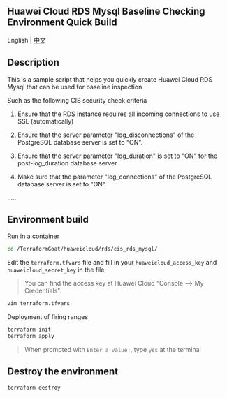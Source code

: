 ## Huawei Cloud RDS Mysql Baseline Checking Environment Quick Build

English | [中文](./README_CN.md)

## Description

This is a sample script that helps you quickly create Huawei Cloud RDS Mysql that can be used for baseline inspection

Such as the following CIS security check criteria

1. Ensure that the RDS instance requires all incoming connections to use SSL (automatically)

2. Ensure that the server parameter "log_disconnections" of the PostgreSQL database server is set to "ON".

3. Ensure that the server parameter "log_duration" is set to "ON" for the post-log_duration database server

4. Make sure that the parameter "log_connections" of the PostgreSQL database server is set to "ON".

.....

## Environment build

Run in a container

```bash
cd /TerraformGoat/huaweicloud/rds/cis_rds_mysql/
```

Edit the `terraform.tfvars` file and fill in your `huaweicloud_access_key` and `huaweicloud_secret_key` in the file

> You can find the access key at Huawei Cloud "Console --> My Credentials".

```bash
vim terraform.tfvars
```

Deployment of firing ranges

```bash
terraform init
terraform apply
```

> When prompted with `Enter a value:`, type `yes` at the terminal

## Destroy the environment

```bash
terraform destroy
```
